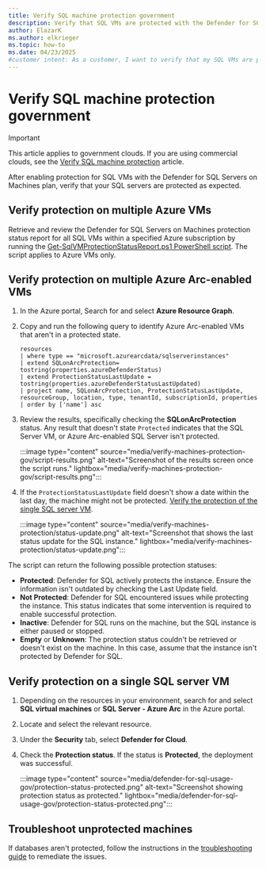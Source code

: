 ```yaml
---
title: Verify SQL machine protection government
description: Verify that SQL VMs are protected with the Defender for SQL Servers on Machines plan as expected, ensuring that all security measures are properly implemented.
author: ElazarK
ms.author: elkrieger
ms.topic: how-to
ms.date: 04/23/2025
#customer intent: As a customer, I want to verify that my SQL VMs are protected with the Defender for SQL Servers on Machines plan as expected.
---
```


# Verify SQL machine protection government

> [!IMPORTANT]
> This article applies to government clouds. If you are using commercial clouds, see the [Verify SQL machine protection](verify-machine-protection.md) article.

After enabling protection for SQL VMs with the Defender for SQL Servers on Machines plan, verify that your SQL servers are protected as expected.

## Verify protection on multiple Azure VMs

Retrieve and review the Defender for SQL Servers on Machines protection status report for all SQL VMs within a specified Azure subscription by running the [Get-SqlVMProtectionStatusReport.ps1 PowerShell script](https://aka.ms/DfSQLprotectionverificationscale). The script applies to Azure VMs only.

## Verify protection on multiple Azure Arc-enabled VMs

1. In the Azure portal, Search for and select **Azure Resource Graph**.

1. Copy and run the following query to identify Azure Arc-enabled VMs that aren't in a protected state.

    ```kusto   
    resources
    | where type == "microsoft.azurearcdata/sqlserverinstances"
    | extend SQLonArcProtection= tostring(properties.azureDefenderStatus)
    | extend ProtectionStatusLastUpdate = tostring(properties.azureDefenderStatusLastUpdated)
    | project name, SQLonArcProtection, ProtectionStatusLastUpdate, resourceGroup, location, type, tenantId, subscriptionId, properties
    | order by ['name'] asc
    ```

1. Review the results, specifically checking the **SQLonArcProtection** status. Any result that doesn't state `Protected` indicates that the SQL Server VM, or Azure Arc-enabled SQL Server isn't protected.

    :::image type="content" source="media/verify-machines-protection-gov/script-results.png" alt-text="Screenshot of the results screen once the script runs." lightbox="media/verify-machines-protection-gov/script-results.png":::

1. If the `ProtectionStatusLastUpdate` field doesn't show a date within the last day, the machine might not be protected. [Verify the protection of the single SQL server VM](#verify-protection-on-a-single-sql-server-vm).

    :::image type="content" source="media/verify-machines-protection/status-update.png" alt-text="Screenshot that shows the last status update for the SQL instance." lightbox="media/verify-machines-protection/status-update.png":::

The script can return the following possible protection statuses:
- **Protected**: Defender for SQL actively protects the instance. Ensure the information isn't outdated by checking the  Last Update field.
- **Not Protected**: Defender for SQL encountered issues while protecting the instance. This status indicates that some intervention is required to enable successful protection.
- **Inactive**: Defender for SQL runs on the machine, but the SQL instance is either paused or stopped.
- **Empty** or **Unknown**: The protection status couldn't be retrieved or doesn't exist on the machine. In this case, assume that the instance isn't protected by Defender for SQL.

## Verify protection on a single SQL server VM

1. Depending on the resources in your environment, search for and select **SQL virtual machines** or **SQL Server - Azure Arc** in the Azure portal.

1. Locate and select the relevant resource.

1. Under the **Security** tab, select **Defender for Cloud**.

1. Check the **Protection status**. If the status is **Protected**, the deployment was successful.

    :::image type="content" source="media/defender-for-sql-usage-gov/protection-status-protected.png" alt-text="Screenshot showing protection status as protected." lightbox="media/defender-for-sql-usage-gov/protection-status-protected.png":::

## Troubleshoot unprotected machines

If databases aren't protected, follow the instructions in the [troubleshooting guide](troubleshoot-sql-machines-guide-gov.md) to remediate the issues.
